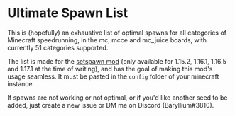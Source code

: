 # Ultimate Spawn List

This is (hopefully) an exhaustive list of optimal spawns for all categories of Minecraft speedrunning, in the mc, mcce and mc_juice boards, with currently 51 categories supported.

The list is made for the [setspawn mod](https://github.com/Minecraft-Java-Edition-Speedrunning/mcsr-set-spawn-1.16.1) (only available for 1.15.2, 1.16.1, 1.16.5 and 1.17.1 at the time of writing), and has the goal of making this mod's usage seamless.
It must be pasted in the `config` folder of your minecraft instance.

If spawns are not working or not optimal, or if you'd like another seed to be added, just create a new issue or DM me on Discord (Baryllium#3810).
